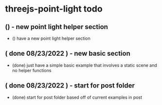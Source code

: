 # threejs-point-light todo

## () - new point light helper section
* () have a new point light helper section

## ( done 08/23/2022 ) - new basic section
* (done) just have a simple basic example that involves a static scene and no helper functions

## ( done 08/23/2022 ) - start for post folder
* (done) start for post folder based off of current examples in post
